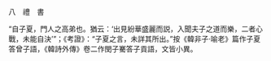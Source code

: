 八　禮　書

“自子夏，門人之高弟也。猶云：‘出見紛華盛麗而説，入聞夫子之道而樂，二者心戰，未能自決’”；《考證》：“子夏之言，未詳其所出。”按《韓非子·喻老》篇作子夏答曾子語，《韓詩外傳》卷二作閔子騫答子貢語，文皆小異。